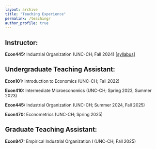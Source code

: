 ```yaml
---
layout: archive
title: "Teaching Experience"
permalink: /teaching/
author_profile: true
---
```


## Instructor:

**Econ445:** Industrial Organization (UNC-CH; Fall 2024) [[syllabus]](/files/capron_econ445_syllabus.pdf)

## Undergraduate Teaching Assistant:

**Econ101:** Introduction to Economics (UNC-CH; Fall 2022)

**Econ410:** Intermediate Microeconomics (UNC-CH; Spring 2023, Summer 2023)

**Econ445:** Industrial Organization (UNC-CH; Summer 2024, Fall 2025)

**Econ470:** Econometrics (UNC-CH; Spring 2025)

## Graduate Teaching Assistant:

**Econ847:** Empirical Industrial Organization I (UNC-CH; Fall 2025)
